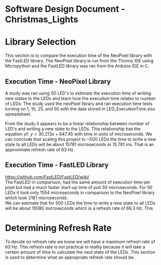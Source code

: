 # Software Design Document - Christmas_Lights

# Library Selection
This section is to compare the execution time of the NeoPixel library with the FastLED library. The NeoPixel library is run from the Thonny IDE using Micropython and the FastLED library was ran from the Arduino IDE in C.

## Execution Time - NeoPixel Library
A study was ran using 50 LED's to estimate the execution time of writing new states to the LEDs and learn how the execution time relates to number of LEDs. The study used the neoPixel library and ran execution time tests turning on 1, 10, 25, and 50 with the data stored in LED_ExecutionTime.xlsx spreadsheet.<br>

From the study it appears to be a linear relationship between number of LED's and writing a new state to the LEDs. This relationship has the equation of: $y = 30.213x + 647.45$ with time in units of microseconds. We can conclude that scaling this project to ~500 LEDs the time to write a new state to all LEDs will be about 15781 microseconds or 15.781 ms. That is an approximate refresh rate of 63 Hz.<br>

## Execution Time - FastLED Library

https://github.com/FastLED/FastLED/wiki/<br>
The FastLED in comparison, had the same amount of execution time per pixel but had a much faster start-up time of just 30 microseconds. For 50 LEDs it took only 1554 microseconds in comparison to the NeoPixel library which took 2181 microseconds.<br>
We can estimate that for 500 LEDs the time to write a new state to all LEDs will be about 15080 microseconds which is a refresh rate of 66.3 Hz. This 


# Determining Refresh Rate
To decide on refresh rate we know we will have a maximum refresh rate of 63 Hz. This refresh rate is not practical in reality because it will take a certain amount of time to calculate the next state of the LEDs. This section is used to determine what an appropriate refresh rate should be.




